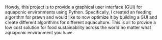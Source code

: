 Howdy, this project is to provide a graphical user interface (GUI) for aquaponic environments using Python. Specifically, I created an feeding algorithm for prawn  and would like to now optimize it by building a GUI and create different algorithms for different aquaculture. This is all to provide a low cost solution for food sustainability across the world no matter what aquaponic environment you have. 